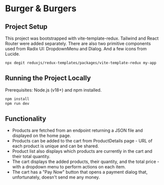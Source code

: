 # Burger & Burgers

## Project Setup

This project was bootstrapped with vite-template-redux. Tailwind and React Router were added separately. There are also two primitive components used from Radix UI: DropdownMenu and Dialog. And a few icons from Lucide.

```sh
npx degit reduxjs/redux-templates/packages/vite-template-redux my-app
```

## Running the Project Locally

Prerequisites: Node.js (v18+) and npm installed.

```sh
npm install
npm run dev
```

## Functionality

- Products are fetched from an endpoint returning a JSON file and displayed on the home page.
- Products can be added to the cart from ProductDetails page - URL of each product is unique and can be shared.
- Product list also displays which products are currently in the cart and their total quantity.
- The cart displays the added products, their quantity, and the total price - with a dropdown menu to perform actions on each item.
- The cart has a "Pay Now" button that opens a payment dialog that, unfortunately, doesn't send me any money.
